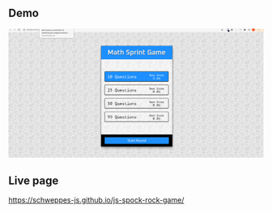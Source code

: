 ## Demo

![Farmers Market Finder - Animated gif demo](demo.gif)

## Live page

https://schweppes-js.github.io/js-spock-rock-game/
